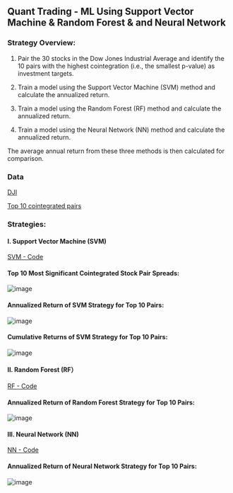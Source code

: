 ## **Quant Trading - ML Using Support Vector Machine & Random Forest & and Neural Network**

### **Strategy Overview:**

1. Pair the 30 stocks in the Dow Jones Industrial Average and identify the 10 pairs with the highest cointegration (i.e., the smallest p-value) as investment targets.

2. Train a model using the Support Vector Machine (SVM) method and calculate the annualized return.

3. Train a model using the Random Forest (RF) method and calculate the annualized return.

4. Train a model using the Neural Network (NN) method and calculate the annualized return.

The average annual return from these three methods is then calculated for comparison.


### **Data**
[DJI](https://github.com/Kevin20250000000/Quant-Trading-ML-Using-Support-Vector-Machine-Random-Forest-Neural-Network/blob/main/dji_stocks.csv)

[Top 10 cointegrated pairs](https://github.com/Kevin20250000000/Quant-Trading-ML-Using-Support-Vector-Machine-Random-Forest-Neural-Network/blob/main/top10_cointegrated_pairs.csv)


### **Strategies:**

#### **I. Support Vector Machine (SVM)**
[SVM - Code](SVM)


#### **Top 10 Most Significant Cointegrated Stock Pair Spreads:**

![image](https://github.com/user-attachments/assets/ff6664c2-3dd4-4151-aaf0-b1b9d7534b52)

#### **Annualized Return of SVM Strategy for Top 10 Pairs:**

![image](https://github.com/user-attachments/assets/fd19b143-856f-4750-9e88-ef0673510f51)


#### **Cumulative Returns of SVM Strategy for Top 10 Pairs:**

![image](https://github.com/user-attachments/assets/1248e099-5dd7-43eb-bf61-184670116a75)



#### **II. Random Forest (RF）**
[RF - Code](RF)

#### **Annualized Return of Random Forest Strategy for Top 10 Pairs:**

![image](https://github.com/user-attachments/assets/dbc12406-ed98-4acd-952b-9f9775165126)



#### **III. Neural Network (NN)**
[NN - Code](NN)

#### **Annualized Return of Neural Network Strategy for Top 10 Pairs:**

![image](https://github.com/user-attachments/assets/ece90a88-798f-4aa9-9fb7-ec8e2dc683ab)









